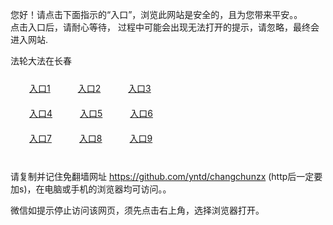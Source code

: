 您好！请点击下面指示的“入口”，浏览此网站是安全的，且为您带来平安。。 <br/>
点击入口后，请耐心等待， 过程中可能会出现无法打开的提示，请忽略，最终会进入网站. </br>

法轮大法在长春<br/>
<div style="padding:10px"><a style="margin:20px" target="_blank" href="https://d3q4l88vz1ov84.cloudfront.net/2Qpsp?wadvkvrb" id="ccLink1" rel="nofollow">入口1</a> <a target="_blank" style="margin:20px" href="https://dz3mfpw0wocze.cloudfront.net/2Qpsp?bizbznth" id="ccLink2" rel="nofollow">入口2</a> <a style="margin:20px" target="_blank" href="https://dnj4o5pn7louq.cloudfront.net/2Qpsp?qpagutmd" id="ccLink3" rel="nofollow">入口3</a></div>

<div style="padding:10px" ><a style="margin:20px" target="_blank" href="https://d3q4l88vz1ov84.cloudfront.net/2Qpsp?wadvkvrb" id="ccLink4" rel="nofollow">入口4</a> <a style="margin:20px" href="https://dz3mfpw0wocze.cloudfront.net/2Qpsp?bizbznth" target="_blank" id="ccLink5" rel="nofollow">入口5</a> <a style="margin:20px" href="https://dnj4o5pn7louq.cloudfront.net/2Qpsp?qpagutmd" target="_blank" id="ccLink6" rel="nofollow">入口6</a></div>

<div style="padding:10px"><a style="margin:20px" target="_blank" href="https://d3q4l88vz1ov84.cloudfront.net/2Qpsp?wadvkvrb" id="ccLink7" rel="nofollow">入口7</a> <a style="margin:20px" href="https://dz3mfpw0wocze.cloudfront.net/2Qpsp?bizbznth" target="_blank" id="ccLink8" rel="nofollow">入口8</a> <a style="margin:20px" target="_blank" href="https://dnj4o5pn7louq.cloudfront.net/2Qpsp?qpagutmd" id="ccLink9" rel="nofollow">入口9</a></div>

<br/>



请复制并记住免翻墙网址 https://github.com/yntd/changchunzx (http后一定要加s)，在电脑或手机的浏览器均可访问。。<br/>

微信如提示停止访问该网页，须先点击右上角，选择浏览器打开。
